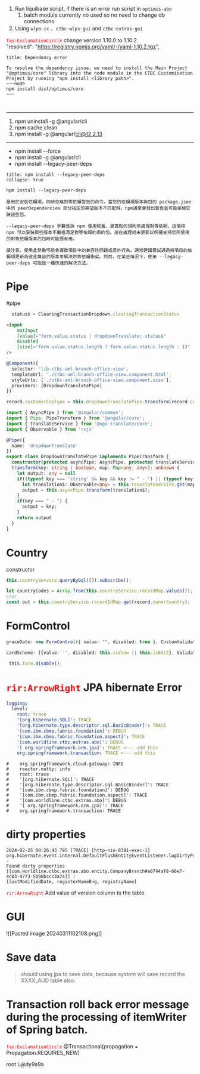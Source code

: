 1. Run liquibase script, if there is an error run script in `optimis-abo`
    1. batch module currently no used so no need to change db connections
2. Using `wlps-cc` 、`ctbc-wlps-gui` and `ctbc-extras-gui`

<span style="color:red;">`fas:ExclamationCircle`</span> change version 1.10.0 to 1.10.2  
"resolved": "https://registry.npmjs.org/yaml/-/yaml-1.10.2.tgz",

```ad-tip
title: Dependency error

To resolve the dependency issue, we need to install the Main Project "@optimus/core" library into the node module in the CTBC Customisation Project by running "npm install <library path>".
~~~node
npm install dist/optimus/core
~~~



```

---

1. npm uninstall -g @angular/cli
2. npm cache clean
3. npm install -g @angular/cli@12.2.13

---

- npm install --force
- npm install -g @angular/cli
- npm install --legacy-peer-deps

```ad-note
title: npm install --legacy-peer-deps
collapse: true

npm install --legacy-peer-deps

是用於安裝依賴項，同時忽略對等依賴警告的命令。當您的依賴項版本與包的 package.json 中的 peerDependencies 部分指定的期望版本不匹配時，npm通常會發出警告並可能拒絕安裝這些包。

--legacy-peer-deps 參數告訴 npm 使用較舊、更寬鬆的規則來處理對等依賴。這使得 npm 可以安裝那些版本不嚴格滿足對等依賴約束的包。這在處理尚未更新以明確支持您所使用的對等依賴版本的包時可能很有用。

請注意，使用此參數可能會導致項目中的兼容性問題或意外行為。通常建議嘗試通過將項目的依賴項更新為彼此兼容的版本來解決對等依賴衝突。然而，在某些情況下，使用 --legacy-peer-deps 可能是一種快速的解決方法。

```

# Pipe

#pipe

```ts
  status$ = ClearingTransactionDropdown.clearingTransactionStatus
```

```html
<input
	matInput
	[value]="form.value.status | dropdownTranslate: status$"
	disabled
	[size]="form.value.status.length ? form.value.status.length : 13"
/>
```

```ts
@Component({
  selector: 'lib-ctbc-aml-branch-office-view',
  templateUrl: './ctbc-aml-branch-office-view.component.html',
  styleUrls: ['./ctbc-aml-branch-office-view.component.scss'],
  providers: [DropdownTranslatePipe]
})
```

```ts
record.customerCapType = this.dropdownTranslatePipe.transform(record.customerCapType, this.cappingMethodOptions);
```

```ts
import { AsyncPipe } from '@angular/common';
import { Pipe, PipeTransform } from '@angular/core';
import { TranslateService } from '@ngx-translate/core';
import { Observable } from 'rxjs'

@Pipe({
  name: 'dropdownTranslate'
})
export class DropdownTranslatePipe implements PipeTransform {
  constructor(protected asyncPipe: AsyncPipe, protected translateService: TranslateService){}
  transform(key: string | boolean, map: Map<any, any>): unknown {
    let output: any = null
    if((typeof key === 'string' && key && key != " - ") || (typeof key === 'boolean' && key !== null && key !== undefined)){
      let translation$: Observable<any> = this.translateService.get(map.get(key))
      output = this.asyncPipe.transform(translation$);
    }
    if(key === " - ") {
      output = key;
    }
    return output
  }
}
```

# Country

constructor

```js
this.countryService.queryByGql([]).subscribe();
```

```ts
let countryCodes = Array.from(this.countryService.recordMap.values());
//or
const out = this.countryService.recordIdMap.get(record.ownerCountry);
```

# FormControl

```ts
graceDate: new FormControl({ value: "", disabled: true }, CustomValidators.required),
```

```ts
cardScheme: [{value: '', disabled: this.isView || this.isEdit}, Validators.required],
```

```ts
 this.form.disable();
```

# <span style="color:red;">`rir:ArrowRight`</span> JPA hibernate Error

```yaml
logging:
  level:
    root: trace
    '[org.hibernate.SQL]': TRACE
    '[org.hibernate.type.descriptor.sql.BasicBinder]': TRACE
    '[com.ibm.cbmp.fabric.foundation]': DEBUG
    '[com.ibm.cbmp.fabric.foundation.aspect]': TRACE
    '[com.worldline.ctbc.extras.abo]': DEBUG
    '[ org.springframework.orm.jpa]': TRACE <--- add this
    org.springframework.transaction: TRACE <--- add this
```

```
#    org.springframework.cloud.gateway: INFO
#    reactor.netty: info
#    root: trace
#    '[org.hibernate.SQL]': TRACE
#    '[org.hibernate.type.descriptor.sql.BasicBinder]': TRACE
#    '[com.ibm.cbmp.fabric.foundation]': DEBUG
#    '[com.ibm.cbmp.fabric.foundation.aspect]': TRACE
#    '[com.worldline.ctbc.extras.abo]': DEBUG
#    '[ org.springframework.orm.jpa]': TRACE
#    org.springframework.transaction: TRACE
```

# dirty properties

```text
2024-02-25 00:26:43.795 [TRACE] [http-nio-8381-exec-1]
org.hibernate.event.internal.DefaultFlushEntityEventListener.logDirtyProperties:703 -
Found dirty properties [[com.worldline.ctbc.extras.abo.entity.CompanyBranch#a0744af8-66e7-4c83-9773-5b98bccc3a74]] :
[lastModifiedDate, registerNameEng, registryName]
```

<span style="color:red;">`rir:ArrowRight`</span> Add value of version column to the table

# GUI

![[Pasted image 20240311102108.png]]

# Save data

> should using jpa to save data, because system will save record the XXXX_AUD table also.

# Transaction roll back error message during the processing of itemWriter of Spring batch.

<span style="color:red;">`fas:ExclamationCircle`</span> @Transactional(propagation = Propagation.REQUIRES_NEW)



root
L@dy9a9a
